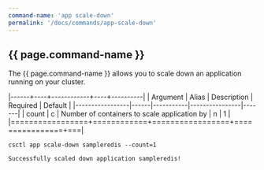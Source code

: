 ```yaml
---
command-name: 'app scale-down'
permalink: '/docs/commands/app-scale-down'
---
```


<h2> {{ page.command-name }} </h2>

<p>
The {{ page.command-name }} allows you to scale down an application running on your cluster.
</p>

|------+----+------------+----+----------|
| Argument | Alias | Description | Required | Default |
|-----------------|------|-----------|----------------|-------|
| count | c | Number of containers to scale application by | n | 1 |
|=================+============+=================+================+===|

~~~
csctl app scale-down sampleredis --count=1

Successfully scaled down application sampleredis!
~~~
